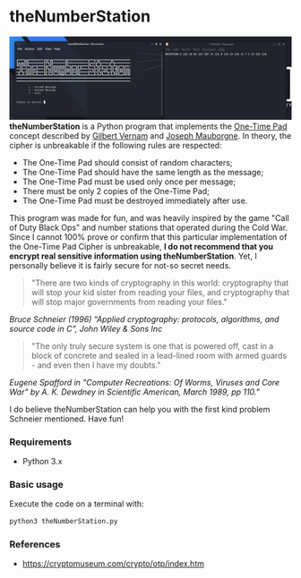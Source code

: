 # theNumberStation
![theNumberStation-Example](Images/theNumberStation-Example.jpg)
**theNumberStation** is a Python program that implements the [One-Time Pad](https://en.wikipedia.org/wiki/One-time_pad) concept described by [Gilbert Vernam](https://en.wikipedia.org/wiki/Gilbert_Vernam) and [Joseph Mauborgne](https://en.wikipedia.org/wiki/Joseph_Mauborgne). In theory, the cipher is unbreakable if the following rules are respected:

- The One-Time Pad should consist of random characters;
- The One-Time Pad should have the same length as the message;
- The One-Time Pad must be used only once per message;
- There must be only 2 copies of the One-Time Pad;
- The One-Time Pad must be destroyed immediately after use.

This program was made for fun, and was heavily inspired by the game "Call of Duty Black Ops" and number stations that operated during the Cold War. Since I cannot 100% prove or confirm that this particular implementation of the One-Time Pad Cipher is unbreakable, **I do not recommend that you encrypt real sensitive information using theNumberStation**. Yet, I personally believe it is fairly secure for not-so secret needs.


>"There are two kinds of cryptography in this world: cryptography that will stop your kid sister from reading your files, and cryptography that will stop major governments from reading your files."

*Bruce Schneier (1996) “Applied cryptography: protocols, algorithms, and source code in C”, John Wiley & Sons Inc*

>"The only truly secure system is one that is powered off, cast in a block of concrete and sealed in a lead-lined room with armed guards - and even then I have my doubts."

*Eugene Spafford in "Computer Recreations: Of Worms, Viruses and Core War" by A. K. Dewdney in Scientific American, March 1989, pp 110."*

I do believe theNumberStation can help you with the first kind problem Schneier mentioned. Have fun!

### Requirements

- Python 3.x

### Basic usage

Execute the code on a terminal with:

```bash
python3 theNumberStation.py
```



### References

- https://cryptomuseum.com/crypto/otp/index.htm
